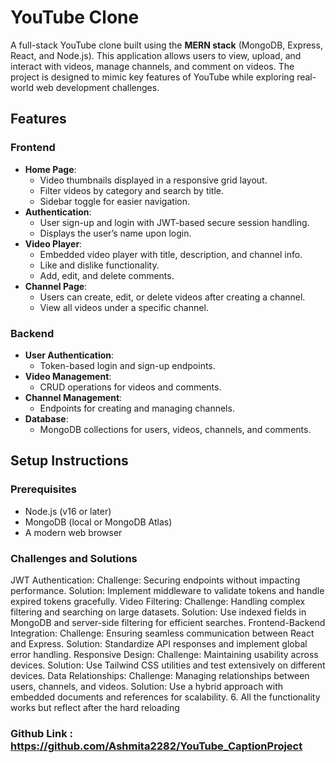 # YouTube Clone

A full-stack YouTube clone built using the **MERN stack** (MongoDB, Express, React, and Node.js). This application allows users to view, upload, and interact with videos, manage channels, and comment on videos. The project is designed to mimic key features of YouTube while exploring real-world web development challenges.

## Features

### Frontend

- **Home Page**:
  - Video thumbnails displayed in a responsive grid layout.
  - Filter videos by category and search by title.
  - Sidebar toggle for easier navigation.
- **Authentication**:
  - User sign-up and login with JWT-based secure session handling.
  - Displays the user’s name upon login.
- **Video Player**:
  - Embedded video player with title, description, and channel info.
  - Like and dislike functionality.
  - Add, edit, and delete comments.
- **Channel Page**:
  - Users can create, edit, or delete videos after creating a channel.
  - View all videos under a specific channel.

### Backend

- **User Authentication**:
  - Token-based login and sign-up endpoints.
- **Video Management**:
  - CRUD operations for videos and comments.
- **Channel Management**:
  - Endpoints for creating and managing channels.
- **Database**:
  - MongoDB collections for users, videos, channels, and comments.

## Setup Instructions

### Prerequisites

- Node.js (v16 or later)
- MongoDB (local or MongoDB Atlas)
- A modern web browser

### Challenges and Solutions

JWT Authentication:
Challenge: Securing endpoints without impacting performance.
Solution: Implement middleware to validate tokens and handle expired tokens gracefully.
Video Filtering:
Challenge: Handling complex filtering and searching on large datasets.
Solution: Use indexed fields in MongoDB and server-side filtering for efficient searches.
Frontend-Backend Integration:
Challenge: Ensuring seamless communication between React and Express.
Solution: Standardize API responses and implement global error handling.
Responsive Design:
Challenge: Maintaining usability across devices.
Solution: Use Tailwind CSS utilities and test extensively on different devices.
Data Relationships:
Challenge: Managing relationships between users, channels, and videos.
Solution: Use a hybrid approach with embedded documents and references for scalability. 6. All the functionality works but reflect after the hard reloading

### Github Link : https://github.com/Ashmita2282/YouTube_CaptionProject
